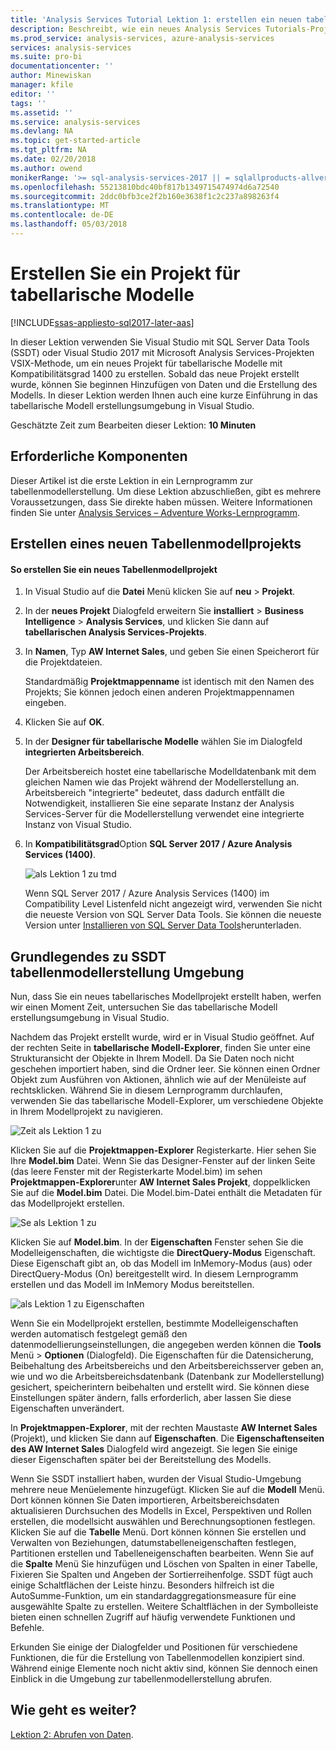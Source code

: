 ```yaml
---
title: 'Analysis Services Tutorial Lektion 1: erstellen ein neuen tabellenmodellprojekts | Microsoft Docs'
description: Beschreibt, wie ein neues Analysis Services Tutorials-Projekt zu erstellen.
ms.prod_service: analysis-services, azure-analysis-services
services: analysis-services
ms.suite: pro-bi
documentationcenter: ''
author: Minewiskan
manager: kfile
editor: ''
tags: ''
ms.assetid: ''
ms.service: analysis-services
ms.devlang: NA
ms.topic: get-started-article
ms.tgt_pltfrm: NA
ms.date: 02/20/2018
ms.author: owend
monikerRange: '>= sql-analysis-services-2017 || = sqlallproducts-allversions'
ms.openlocfilehash: 55213810bdc40bf817b1349715474974d6a72540
ms.sourcegitcommit: 2ddc0bfb3ce2f2b160e3638f1c2c237a898263f4
ms.translationtype: MT
ms.contentlocale: de-DE
ms.lasthandoff: 05/03/2018
---
```

# <a name="create-a-tabular-model-project"></a>Erstellen Sie ein Projekt für tabellarische Modelle

[!INCLUDE[ssas-appliesto-sql2017-later-aas](../../includes/ssas-appliesto-sql2017-later-aas.md)]

In dieser Lektion verwenden Sie Visual Studio mit SQL Server Data Tools (SSDT) oder Visual Studio 2017 mit Microsoft Analysis Services-Projekten VSIX-Methode, um ein neues Projekt für tabellarische Modelle mit Kompatibilitätsgrad 1400 zu erstellen. Sobald das neue Projekt erstellt wurde, können Sie beginnen Hinzufügen von Daten und die Erstellung des Modells. In dieser Lektion werden Ihnen auch eine kurze Einführung in das tabellarische Modell erstellungsumgebung in Visual Studio.  
  
Geschätzte Zeit zum Bearbeiten dieser Lektion: **10 Minuten**  
  
## <a name="prerequisites"></a>Erforderliche Komponenten

Dieser Artikel ist die erste Lektion in ein Lernprogramm zur tabellenmodellerstellung. Um diese Lektion abzuschließen, gibt es mehrere Voraussetzungen, dass Sie direkte haben müssen. Weitere Informationen finden Sie unter [Analysis Services – Adventure Works-Lernprogramm](../tutorial-tabular-1400/as-adventure-works-tutorial.md).  
  
## <a name="create-a-new-tabular-model-project"></a>Erstellen eines neuen Tabellenmodellprojekts  
  
#### <a name="to-create-a-new-tabular-model-project"></a>So erstellen Sie ein neues Tabellenmodellprojekt  
  
1.  In Visual Studio auf die **Datei** Menü klicken Sie auf **neu** > **Projekt**.  
  
2.  In der **neues Projekt** Dialogfeld erweitern Sie **installiert** > **Business Intelligence** > **Analysis Services**, und klicken Sie dann auf **tabellarischen Analysis Services-Projekts**.  
  
3.  In **Namen**, Typ **AW Internet Sales**, und geben Sie einen Speicherort für die Projektdateien.  
  
    Standardmäßig **Projektmappenname** ist identisch mit den Namen des Projekts; Sie können jedoch einen anderen Projektmappennamen eingeben.  
  
4.  Klicken Sie auf **OK**.  
  
5.  In der **Designer für tabellarische Modelle** wählen Sie im Dialogfeld **integrierten Arbeitsbereich**.  
  
    Der Arbeitsbereich hostet eine tabellarische Modelldatenbank mit dem gleichen Namen wie das Projekt während der Modellerstellung an. Arbeitsbereich "integrierte" bedeutet, dass dadurch entfällt die Notwendigkeit, installieren Sie eine separate Instanz der Analysis Services-Server für die Modellerstellung verwendet eine integrierte Instanz von Visual Studio.
      
6.  In **Kompatibilitätsgrad**Option **SQL Server 2017 / Azure Analysis Services (1400)**.   
 
    ![als Lektion 1 zu tmd](../tutorial-tabular-1400/media/as-lesson1-tmd.png)
      
    Wenn SQL Server 2017 / Azure Analysis Services (1400) im Compatibility Level Listenfeld nicht angezeigt wird, verwenden Sie nicht die neueste Version von SQL Server Data Tools. Sie können die neueste Version unter [Installieren von SQL Server Data Tools](https://docs.microsoft.com/sql/ssdt/download-sql-server-data-tools-ssdt)herunterladen.  
      
  
## <a name="understanding-the-ssdt-tabular-model-authoring-environment"></a>Grundlegendes zu SSDT tabellenmodellerstellung Umgebung  

Nun, dass Sie ein neues tabellarisches Modellprojekt erstellt haben, werfen wir einen Moment Zeit, untersuchen Sie das tabellarische Modell erstellungsumgebung in Visual Studio.  
  
Nachdem das Projekt erstellt wurde, wird er in Visual Studio geöffnet. Auf der rechten Seite in **tabellarische Modell-Explorer**, finden Sie unter eine Strukturansicht der Objekte in Ihrem Modell. Da Sie Daten noch nicht geschehen importiert haben, sind die Ordner leer. Sie können einen Ordner Objekt zum Ausführen von Aktionen, ähnlich wie auf der Menüleiste auf rechtsklicken. Während Sie in diesem Lernprogramm durchlaufen, verwenden Sie das tabellarische Modell-Explorer, um verschiedene Objekte in Ihrem Modellprojekt zu navigieren.

![Zeit als Lektion 1 zu](../tutorial-tabular-1400/media/as-lesson1-tme.png)

Klicken Sie auf die **Projektmappen-Explorer** Registerkarte. Hier sehen Sie Ihre **Model.bim** Datei. Wenn Sie das Designer-Fenster auf der linken Seite (das leere Fenster mit der Registerkarte Model.bim) im sehen **Projektmappen-Explorer**unter **AW Internet Sales Projekt**, doppelklicken Sie auf die **Model.bim** Datei. Die Model.bim-Datei enthält die Metadaten für das Modellprojekt erstellen. 

![Se als Lektion 1 zu](../tutorial-tabular-1400/media/as-lesson1-se.png)
  
Klicken Sie auf **Model.bim**. In der **Eigenschaften** Fenster sehen Sie die Modelleigenschaften, die wichtigste die **DirectQuery-Modus** Eigenschaft. Diese Eigenschaft gibt an, ob das Modell im InMemory-Modus (aus) oder DirectQuery-Modus (On) bereitgestellt wird. In diesem Lernprogramm erstellen und das Modell im InMemory Modus bereitstellen.

![als Lektion 1 zu Eigenschaften](../tutorial-tabular-1400/media/as-lesson1-properties.png)
  
Wenn Sie ein Modellprojekt erstellen, bestimmte Modelleigenschaften werden automatisch festgelegt gemäß den datenmodellierungseinstellungen, die angegeben werden können die **Tools** Menü > **Optionen** (Dialogfeld). Die Eigenschaften für die Datensicherung, Beibehaltung des Arbeitsbereichs und den Arbeitsbereichsserver geben an, wie und wo die Arbeitsbereichsdatenbank (Datenbank zur Modellerstellung) gesichert, speicherintern beibehalten und erstellt wird. Sie können diese Einstellungen später ändern, falls erforderlich, aber lassen Sie diese Eigenschaften unverändert.  

In **Projektmappen-Explorer**, mit der rechten Maustaste **AW Internet Sales** (Projekt), und klicken Sie dann auf **Eigenschaften**. Die **Eigenschaftenseiten des AW Internet Sales** Dialogfeld wird angezeigt. Sie legen Sie einige dieser Eigenschaften später bei der Bereitstellung des Modells.  
  
Wenn Sie SSDT installiert haben, wurden der Visual Studio-Umgebung mehrere neue Menüelemente hinzugefügt. Klicken Sie auf die **Modell** Menü. Dort können können Sie Daten importieren, Arbeitsbereichsdaten aktualisieren Durchsuchen des Modells in Excel, Perspektiven und Rollen erstellen, die modellsicht auswählen und Berechnungsoptionen festlegen. Klicken Sie auf die **Tabelle** Menü. Dort können können Sie erstellen und Verwalten von Beziehungen, datumstabelleneigenschaften festlegen, Partitionen erstellen und Tabelleneigenschaften bearbeiten. Wenn Sie auf die **Spalte** Menü Sie hinzufügen und Löschen von Spalten in einer Tabelle, Fixieren Sie Spalten und Angeben der Sortierreihenfolge. SSDT fügt auch einige Schaltflächen der Leiste hinzu. Besonders hilfreich ist die AutoSumme-Funktion, um ein standardaggregationsmeasure für eine ausgewählte Spalte zu erstellen. Weitere Schaltflächen in der Symbolleiste bieten einen schnellen Zugriff auf häufig verwendete Funktionen und Befehle.  
  
Erkunden Sie einige der Dialogfelder und Positionen für verschiedene Funktionen, die für die Erstellung von Tabellenmodellen konzipiert sind. Während einige Elemente noch nicht aktiv sind, können Sie dennoch einen Einblick in die Umgebung zur tabellenmodellerstellung abrufen.  
  

## <a name="whats-next"></a>Wie geht es weiter?

[Lektion 2: Abrufen von Daten](../tutorial-tabular-1400/as-lesson-2-get-data.md).

  
  
  
